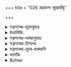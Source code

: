 +++
title = "026 अप्रयत्नः सुखार्थेषु"

+++

<details><summary>गङ्गानथ-मूलानुवादः</summary>

Making no effort to obtain pleasure-giving objects, and maintaining celibacy, he shall sleep on the ground; and not caring for shelter, he shall have the roots of trees for his dwelling.—(26).
</details>

<details><summary>मेधातिथिः</summary>

सुखप्रयोजनेषु वस्तुषु प्रयत्नं न कुर्यात् । आतपपीडितः छायां नोपसर्पेत् । शीतार्दितो नाग्निं समिन्धीत । यदि तु दैवोपपादितादित्यतापादिना शीतादिदुःखनिवृत्तिर् भवतीत्य् अत्रैव दुःखापनोदः क्रियते, न निषिध्यते । वर्षादिकालाद् अन्यत्रैतद् विधीयते, तत्र प्रतिपन्नस्य धर्मस्य विधानात् । 

- <u>अथ वा</u> व्याधितस् तस्यौषधप्रयत्नो निवार्यते । व्याधिनिवृत्तिर् अपि सुखम् उच्यते । अतस् तन्निवृत्त्यर्थं यत्नं न कुर्यात् । 

- **धराशयः** केवलैस् तृणैर् आच्छादिते स्थण्डिले शयीत । **शरणेष्व्** आश्रयेषु गृहवृक्षमूलादिषु ममकारम् आत्मीयाभिनिवेशं न कुर्यात् । वृक्षमूलानि निकेतं गृहस्थानीयं कुर्यात् । तद् असंभवे शिलातलगुहादयो ऽपि विहिताः ॥ ६.२६ ॥
</details>

<details><summary>गङ्गानथ-भाष्यानुवादः</summary>

He shall make no effort to obtain things that give pleasure; *e.g*., troubled by heat, he shall not move into the shade, and troubled by cold, he shall not kindle fire. If, however, his sufferings are removed by such natural causes as the falling of the sun’s rays and the like,—this is not forbidden. This rule refers to seasons other than the rains; because special rules have been prescribed with special reference to this latter Reason.

Or, the text may be taken as prohibiting the use of medicines by the hermit if he happen to fall ill,—being cured of disease also being a kind of ‘pleasure;’ hence he shall not make any effort to secure this pleasure.

‘*Sleeping on the ground*’;—*i.e*., he shall sleep on the ground, covered only with grass.

‘*Shelter*’— dwelling-places, such as houses, tree-roots and so forth;—for these he shall not care; he shall not have any hankering after the possession of these.

He shall make the roots of trees his dwelling. In the event of their being not available, stone-slabs, mountain-caves and such places have also been ordained for him.—(26).
</details>

<details><summary>गङ्गानथ-टिप्पन्यः</summary>

The first half of this verse is quoted in *Parāśaramādhava* (Ācāra, p. 531).
</details>

<details><summary>गङ्गानथ-तुल्य-वाक्यानि</summary>

*Vaśiṣṭha* (9.5.11).—‘He shall remain celibate. He shall live at the
roots of a tree.’

*Viṣṇu* (94.7).—‘He must preserve his celibacy.’

*Yājñavalkya* (3.45).—(See under 1.)

*Yājñavalkya* (3.51).—(See under 22.)

*Do*. (3.5.4).—(See under 25.)
</details>

<details><summary>भारुचिः</summary>

026	Making no effort (to procure) things that give pleasure, chaste, sleeping on the bare ground, not caring for any shelter, dwelling at the roots of trees.
</details>

<details><summary>Bühler</summary>

026	Making no effort (to procure) things that give pleasure, chaste, sleeping on the bare ground, not caring for any shelter, dwelling at the roots of trees.
</details>
